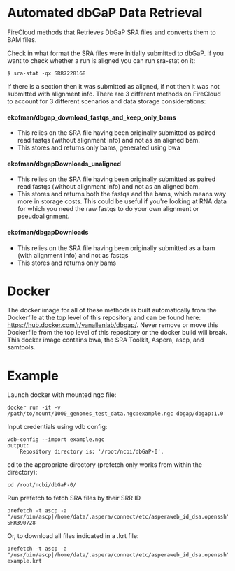 # Automated dbGaP Data Retrieval
FireCloud methods that Retrieves DbGaP SRA files and converts them to BAM files.

Check in what format the SRA files were initially submitted to dbGaP. If you want to check whether a run is aligned you can run sra-stat on it:

	$ sra-stat -qx SRR7228168

If there is a <AlignInfo> section then it was submitted as aligned, if not then it was not submitted with alignment info.
There are 3 different methods on FireCloud to account for 3 different scenarios and data storage considerations:

#### ekofman/dbgap_download_fastqs_and_keep_only_bams
* This relies on the SRA file having been originally submitted as paired read fastqs (without alignment info) and not as an aligned bam.
* This stores and returns only bams, generated using bwa 

#### ekofman/dbgapDownloads_unaligned
* This relies on the SRA file having been originally submitted as paired read fastqs (without alignment info) and not as an aligned bam.
* This stores and returns both the fastqs and the bams, which means way more in storage costs. This could be useful if you're looking at RNA data for which you need the raw fastqs to do your own alignment or pseudoalignment. 

#### ekofman/dbgapDownloads
* This relies on the SRA file having been originally submitted as a bam (with alignment info) and not as fastqs
* This stores and returns only bams

# Docker
The docker image for all of these methods is built automatically from the Dockerfile at the top level of this repository and can be found here: https://hub.docker.com/r/vanallenlab/dbgap/. Never remove or move this Dockerfile from the top level of this repository or the docker build will break. This docker image contains bwa, the SRA Toolkit, Aspera, ascp, and samtools.

# Example
Launch docker with mounted ngc file:


	docker run -it -v /path/to/mount/1000_genomes_test_data.ngc:example.ngc dbgap/dbgap:1.0


Input credentials using vdb config:


	vdb-config --import example.ngc
	output:
		Repository directory is: '/root/ncbi/dbGaP-0'.


cd to the appropriate directory (prefetch only works from within the directory):


    cd /root/ncbi/dbGaP-0/

    
Run prefetch to fetch SRA files by their SRR ID


    prefetch -t ascp -a "/usr/bin/ascp|/home/data/.aspera/connect/etc/asperaweb_id_dsa.openssh" SRR390728

Or, to download all files indicated in a .krt file:


	prefetch -t ascp -a "/usr/bin/ascp|/home/data/.aspera/connect/etc/asperaweb_id_dsa.openssh" example.krt



